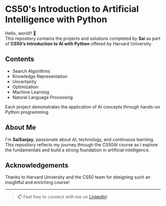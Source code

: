 # CS50's Introduction to Artificial Intelligence with Python

Hello, world!! 👋  
This repository contains the projects and solutions completed by **Sai** as part of **CS50’s Introduction to AI with Python** offered by Harvard University.

## Contents
- Search Algorithms
- Knowledge Representation
- Uncertainty
- Optimization
- Machine Learning
- Natural Language Processing

Each project demonstrates the application of AI concepts through hands-on Python programming.

## About Me
I'm **SaiSanjay**, passionate about AI, technology, and continuous learning.  
This repository reflects my journey through the CS50AI course as I explore the fundamentals and build a strong foundation in artificial intelligence.

## Acknowledgements
Thanks to Harvard University and the CS50 team for designing such an insightful and enriching course!

---

> 📫 Feel free to connect with me on [LinkedIn](your-linkedin-profile-here)!

